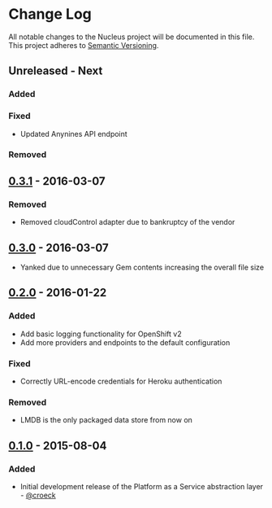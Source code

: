 # Change Log
All notable changes to the Nucleus project will be documented in this file.
This project adheres to [Semantic Versioning](http://semver.org/).

## Unreleased - Next

### Added

### Fixed
* Updated Anynines API endpoint

### Removed


## [0.3.1] - 2016-03-07

### Removed
* Removed cloudControl adapter due to bankruptcy of the vendor

## [0.3.0] - 2016-03-07
* Yanked due to unnecessary Gem contents increasing the overall file size

## [0.2.0] - 2016-01-22

### Added
* Add basic logging functionality for OpenShift v2
* Add more providers and endpoints to the default configuration

### Fixed
* Correctly URL-encode credentials for Heroku authentication

### Removed
* LMDB is the only packaged data store from now on

## [0.1.0] - 2015-08-04

### Added
* Initial development release of the Platform as a Service abstraction layer - [@croeck](https://github.com/croeck)


[0.1.0]: https://github.com/stefan-kolb/nucleus/releases/tag/0.1.0
[0.2.0]: https://github.com/stefan-kolb/nucleus/releases/tag/0.2.0
[0.3.0]: https://github.com/stefan-kolb/nucleus/releases/tag/0.3.0
[0.3.1]: https://github.com/stefan-kolb/nucleus/releases/tag/0.3.1
